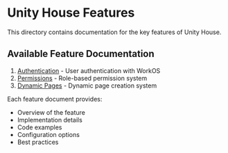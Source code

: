 # Unity House Features

This directory contains documentation for the key features of Unity House.

## Available Feature Documentation

1. [Authentication](./authentication.md) - User authentication with WorkOS
2. [Permissions](./permissions.md) - Role-based permission system
3. [Dynamic Pages](./dynamic-pages.md) - Dynamic page creation system

Each feature document provides:
- Overview of the feature
- Implementation details
- Code examples
- Configuration options
- Best practices
